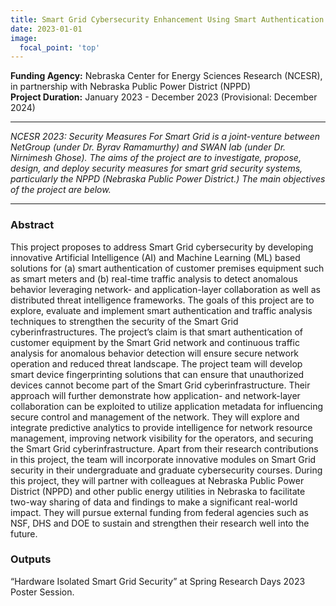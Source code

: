```yaml
---
title: Smart Grid Cybersecurity Enhancement Using Smart Authentication and Intelligent Threat Detection
date: 2023-01-01
image:
  focal_point: 'top'
---  
```

**Funding Agency:** Nebraska Center for Energy Sciences Research (NCESR), in partnership with Nebraska Public Power District (NPPD)   
**Project Duration:** January 2023 - December 2023 (Provisional: December 2024)

<!--more-->
--------------------------------------------
*NCESR 2023: Security Measures For Smart Grid is a joint-venture between NetGroup (under Dr. Byrav Ramamurthy) and SWAN lab (under Dr. Nirnimesh Ghose). The aims of the project are to investigate, propose, design, and deploy security measures for smart grid security systems, particularly the NPPD (Nebraska Public Power District.) The main objectives of the project are below.*

--------------------------------------------

### Abstract
This project proposes to address Smart Grid cybersecurity by developing innovative Artificial
Intelligence (AI) and Machine Learning (ML) based solutions for (a) smart authentication of customer
premises equipment such as smart meters and (b) real-time traffic analysis to detect anomalous
behavior leveraging network- and application-layer collaboration as well as distributed threat
intelligence frameworks. The goals of this project are to explore, evaluate and implement smart
authentication and traffic analysis techniques to strengthen the security of the Smart Grid
cyberinfrastructures. The project’s claim is that smart authentication of customer equipment by the
Smart Grid network and continuous traffic analysis for anomalous behavior detection will ensure
secure network operation and reduced threat landscape. The project team will develop smart device
fingerprinting solutions that can ensure that unauthorized devices cannot become part of the Smart
Grid cyberinfrastructure. Their approach will further demonstrate how application- and network-layer
collaboration can be exploited to utilize application metadata for influencing secure control and
management of the network. They will explore and integrate predictive analytics to provide
intelligence for network resource management, improving network visibility for the operators, and
securing the Smart Grid cyberinfrastructure. Apart from their research contributions in this project,
the team will incorporate innovative modules on Smart Grid security in their undergraduate and
graduate cybersecurity courses. During this project, they will partner with colleagues at Nebraska
Public Power District (NPPD) and other public energy utilities in Nebraska to facilitate two-way
sharing of data and findings to make a significant real-world impact. They will pursue external
funding from federal agencies such as NSF, DHS and DOE to sustain and strengthen their research
well into the future.

### Outputs
“Hardware Isolated Smart Grid Security” at Spring Research Days 2023 Poster Session.